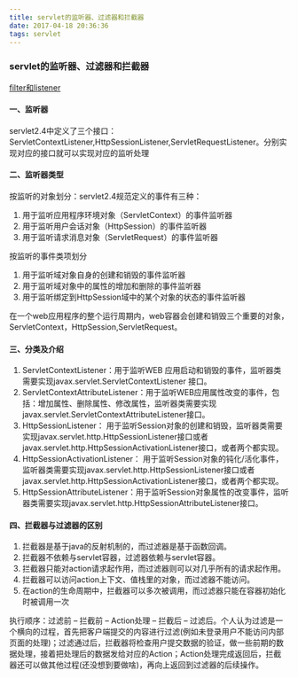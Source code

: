 ```yaml
---
title: servlet的监听器、过滤器和拦截器
date: 2017-04-18 20:36:36
tags: servlet
---
```


### servlet的监听器、过滤器和拦截器

[filter和listener](http://my.oschina.net/chape/blog/158344)


#### 一、监听器
servlet2.4中定义了三个接口：
ServletContextListener,HttpSessionListener,ServletRequestListener。分别实现对应的接口就可以实现对应的监听处理

<!--more-->

#### 二、监听器类型

按监听的对象划分：servlet2.4规范定义的事件有三种：
1. 用于监听应用程序环境对象（ServletContext）的事件监听器
2. 用于监听用户会话对象（HttpSession）的事件监听器
3. 用于监听请求消息对象（ServletRequest）的事件监听器
 
按监听的事件类项划分
1. 用于监听域对象自身的创建和销毁的事件监听器
2. 用于监听域对象中的属性的增加和删除的事件监听器
3. 用于监听绑定到HttpSession域中的某个对象的状态的事件监听器
 
在一个web应用程序的整个运行周期内，web容器会创建和销毁三个重要的对象，ServletContext，HttpSession,ServletRequest。
#### 三、分类及介绍
1. ServletContextListener：用于监听WEB 应用启动和销毁的事件，监听器类需要实现javax.servlet.ServletContextListener 接口。
2. ServletContextAttributeListener：用于监听WEB应用属性改变的事件，包括：增加属性、删除属性、修改属性，监听器类需要实现javax.servlet.ServletContextAttributeListener接口。
3. HttpSessionListener： 用于监听Session对象的创建和销毁，监听器类需要实现javax.servlet.http.HttpSessionListener接口或者 javax.servlet.http.HttpSessionActivationListener接口，或者两个都实现。
4. HttpSessionActivationListener： 用于监听Session对象的钝化/活化事件，监听器类需要实现javax.servlet.http.HttpSessionListener接口或者 javax.servlet.http.HttpSessionActivationListener接口，或者两个都实现。
5. HttpSessionAttributeListener：用于监听Session对象属性的改变事件，监听器类需要实现javax.servlet.http.HttpSessionAttributeListener接口。

#### 四、拦截器与过滤器的区别
1. 拦截器是基于java的反射机制的，而过滤器是基于函数回调。
2. 拦截器不依赖与servlet容器，过滤器依赖与servlet容器。
3. 拦截器只能对action请求起作用，而过滤器则可以对几乎所有的请求起作用。
4. 拦截器可以访问action上下文、值栈里的对象，而过滤器不能访问。
5. 在action的生命周期中，拦截器可以多次被调用，而过滤器只能在容器初始化时被调用一次

执行顺序：过滤前 – 拦截前 – Action处理 – 拦截后 – 过滤后。个人认为过滤是一个横向的过程，首先把客户端提交的内容进行过滤(例如未登录用户不能访问内部页面的处理)；过滤通过后，拦截器将检查用户提交数据的验证，做一些前期的数据处理，接着把处理后的数据发给对应的Action；Action处理完成返回后，拦截器还可以做其他过程(还没想到要做啥)，再向上返回到过滤器的后续操作。
